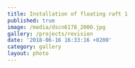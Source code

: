 ```yaml
---
title: Installation of floating raft 1
published: true
image: /media/dscn6178_2000.jpg
gallery: /projects/revision
date: '2018-06-16 16:33:16 +0200'
category: gallery
layout: photo
---
```


